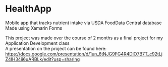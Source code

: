 # HealthApp
Mobile app that tracks nutrient intake via USDA FoodData Central database <br />
Made using Xamarin Forms


This project was made over the course of 2 months as a final project for my Application Development class <br />
A presentation on the project can be found here: https://docs.google.com/presentation/d/1un_6tNJG9FG4R4DlO7B7T_c92tLjZ4lH34ii6uARBLk/edit?usp=sharing
